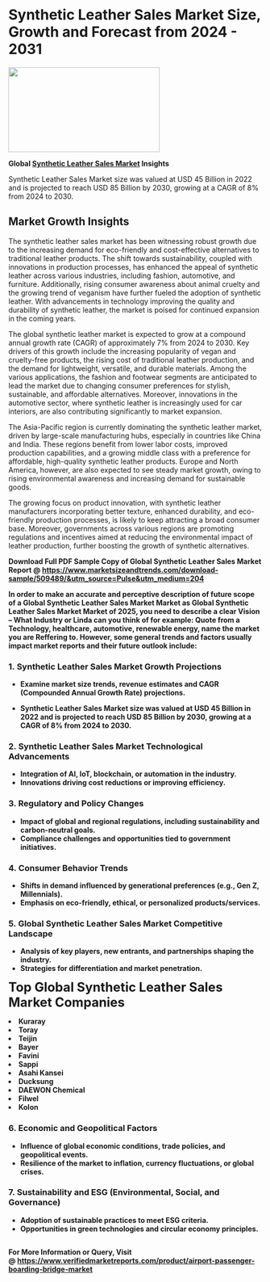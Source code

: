 <H1>Synthetic Leather Sales Market Size, Growth and Forecast from 2024 - 2031</H1><img class="aligncenter size-medium wp-image-584254" src="https://thirdeyenews.in/wp-content/uploads/2024/09/Global-Market-Research-300x168.jpeg" alt="" width="300" height="168" /><p><strong>Global&nbsp;<a href="https://www.marketsizeandtrends.com/download-sample/509489/&amp;utm_source=Pulse&amp;utm_medium=204">Synthetic Leather Sales Market</a> Insights</strong></p><p>Synthetic Leather Sales Market size was valued at USD 45 Billion in 2022 and is projected to reach USD 85 Billion by 2030, growing at a CAGR of 8% from 2024 to 2030.</p><p><h2>Market Growth Insights</h2> <p>The synthetic leather sales market has been witnessing robust growth due to the increasing demand for eco-friendly and cost-effective alternatives to traditional leather products. The shift towards sustainability, coupled with innovations in production processes, has enhanced the appeal of synthetic leather across various industries, including fashion, automotive, and furniture. Additionally, rising consumer awareness about animal cruelty and the growing trend of veganism have further fueled the adoption of synthetic leather. With advancements in technology improving the quality and durability of synthetic leather, the market is poised for continued expansion in the coming years.</p> <p><strong></strong></p> <p>The global synthetic leather market is expected to grow at a compound annual growth rate (CAGR) of approximately 7% from 2024 to 2030. Key drivers of this growth include the increasing popularity of vegan and cruelty-free products, the rising cost of traditional leather production, and the demand for lightweight, versatile, and durable materials. Among the various applications, the fashion and footwear segments are anticipated to lead the market due to changing consumer preferences for stylish, sustainable, and affordable alternatives. Moreover, innovations in the automotive sector, where synthetic leather is increasingly used for car interiors, are also contributing significantly to market expansion.</p> <p>The Asia-Pacific region is currently dominating the synthetic leather market, driven by large-scale manufacturing hubs, especially in countries like China and India. These regions benefit from lower labor costs, improved production capabilities, and a growing middle class with a preference for affordable, high-quality synthetic leather products. Europe and North America, however, are also expected to see steady market growth, owing to rising environmental awareness and increasing demand for sustainable goods.</p> <p>The growing focus on product innovation, with synthetic leather manufacturers incorporating better texture, enhanced durability, and eco-friendly production processes, is likely to keep attracting a broad consumer base. Moreover, governments across various regions are promoting regulations and incentives aimed at reducing the environmental impact of leather production, further boosting the growth of synthetic alternatives.</p> <p><strong></p><p><span class=""><strong>Download Full PDF Sample Copy of Global Synthetic Leather Sales Market Report</strong> @ <a href="https://www.marketsizeandtrends.com/download-sample/509489/&amp;utm_source=Pulse&amp;utm_medium=204" target="_blank">https://www.marketsizeandtrends.com/download-sample/509489/&amp;utm_source=Pulse&amp;utm_medium=204</a></span></p><p>In order to make an accurate and perceptive description of future scope of a Global&nbsp;Synthetic Leather Sales Market Market as Global&nbsp;Synthetic Leather Sales Market Market of 2025, you need to describe a clear Vision &ndash; What Industry or Linda can you think of for example: Quote from a Technology, healthcare, automotive, renewable energy, name the market you are Reffering to. However, some general trends and factors usually impact market reports and their future outlook include:</p><h3>1.&nbsp;<strong>Synthetic Leather Sales Market Growth Projections</strong></h3><ul><li>Examine market size trends, revenue estimates and CAGR (Compounded Annual Growth Rate) projections.</li><li><p>Synthetic Leather Sales Market size was valued at USD 45 Billion in 2022 and is projected to reach USD 85 Billion by 2030, growing at a CAGR of 8% from 2024 to 2030.</p></li></ul><h3>2.&nbsp;<strong>Synthetic Leather Sales Market Technological Advancements</strong></h3><ul><li>Integration of AI, IoT, blockchain, or automation in the industry.</li><li>Innovations driving cost reductions or improving efficiency.</li></ul><h3>3.&nbsp;<strong>Regulatory and Policy Changes</strong></h3><ul><li>Impact of global and regional regulations, including sustainability and carbon-neutral goals.</li><li>Compliance challenges and opportunities tied to government initiatives.</li></ul><h3>4.&nbsp;<strong>Consumer Behavior Trends</strong></h3><ul><li>Shifts in demand influenced by generational preferences (e.g., Gen Z, Millennials).</li><li>Emphasis on eco-friendly, ethical, or personalized products/services.</li></ul><h3>5.&nbsp;<strong>Global Synthetic Leather Sales Market Competitive Landscape</strong></h3><ul><li>Analysis of key players, new entrants, and partnerships shaping the industry.</li><li>Strategies for differentiation and market penetration.</li></ul><p data-pm-slice="1 1 []"><span style="color: inherit; font-family: inherit; font-size: 25px;">Top Global Synthetic Leather Sales Market Companies</span></p><div class="" data-test-id=""><p><li>Kuraray</li><li> Toray</li><li> Teijin</li><li> Bayer</li><li> Favini</li><li> Sappi</li><li> Asahi Kansei</li><li> Ducksung</li><li> DAEWON Chemical</li><li> Filwel</li><li> Kolon</li></p></div><h3>6.&nbsp;<strong>Economic and Geopolitical Factors</strong></h3><ul><li>Influence of global economic conditions, trade policies, and geopolitical events.</li><li>Resilience of the market to inflation, currency fluctuations, or global crises.</li></ul><h3>7.&nbsp;<strong>Sustainability and ESG (Environmental, Social, and Governance)</strong></h3><ul><li>Adoption of sustainable practices to meet ESG criteria.</li><li>Opportunities in green technologies and circular economy principles.</li></ul><h2><strong style="font-size: 14px;">For More Information or Query, Visit @&nbsp;</strong><a style="background-color: #ffffff; font-size: 14px;" href="https://www.marketsizeandtrends.com/report/synthetic-leather-sales-market/" target="_blank">https://www.verifiedmarketreports.com/product/airport-passenger-boarding-bridge-market</a></h2>
